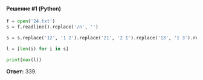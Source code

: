 #### Решение #1 (Python)
```python
f = open('24.txt')
s = f.readline().replace('/n', '')

s = s.replace('12', '1 2').replace('21', '2 1').replace('13', '1 3').replace('31', '3 1').split()

l = [len(i) for i in s]

print(max(l))
```
**Ответ:** 339.
